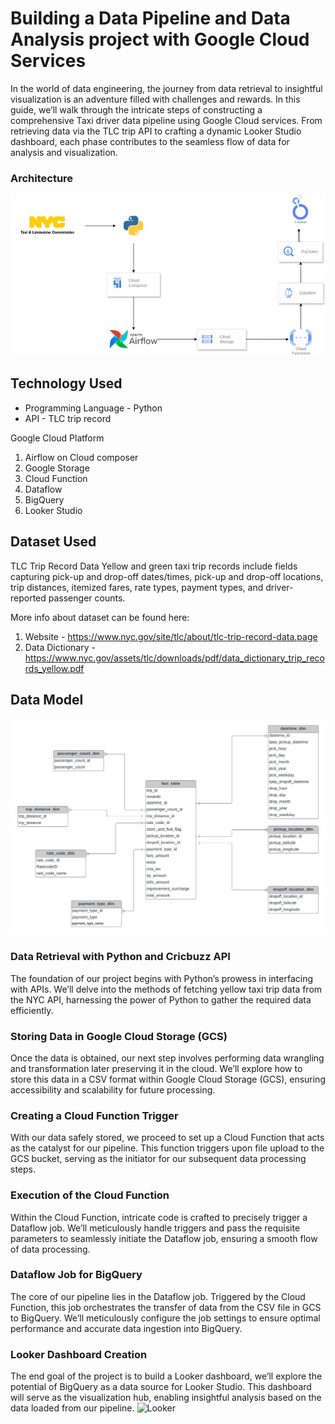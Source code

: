# Building a Data Pipeline and Data Analysis project with Google Cloud Services

In the world of data engineering, the journey from data retrieval to insightful visualization is an adventure filled with challenges and rewards. In this guide, we’ll walk through the intricate steps of constructing a comprehensive Taxi driver data pipeline using Google Cloud services. From retrieving data via the TLC trip API to crafting a dynamic Looker Studio dashboard, each phase contributes to the seamless flow of data for analysis and visualization.

### Architecture

![Architecture](https://github.com/srsomub/Data-pipeline-using-GCP/blob/986dbc7e497135a7f36af9d2381960c388005e35/architecture.jpg)

## Technology Used
- Programming Language - Python
- API - TLC trip record

Google Cloud Platform
1. Airflow on Cloud composer
2. Google Storage
3. Cloud Function
4. Dataflow
5. BigQuery
6. Looker Studio


## Dataset Used
TLC Trip Record Data
Yellow and green taxi trip records include fields capturing pick-up and drop-off dates/times, pick-up and drop-off locations, trip distances, itemized fares, rate types, payment types, and driver-reported passenger counts. 
 

More info about dataset can be found here:
1. Website - https://www.nyc.gov/site/tlc/about/tlc-trip-record-data.page
2. Data Dictionary - https://www.nyc.gov/assets/tlc/downloads/pdf/data_dictionary_trip_records_yellow.pdf

## Data Model
<img src="data_model.jpeg">

### Data Retrieval with Python and Cricbuzz API
The foundation of our project begins with Python’s prowess in interfacing with APIs. We’ll delve into the methods of fetching yellow taxi trip data from the NYC API, harnessing the power of Python to gather the required data efficiently.

### Storing Data in Google Cloud Storage (GCS)
Once the data is obtained, our next step involves performing data wrangling and transformation later preserving it in the cloud. We’ll explore how to store this data in a CSV format within Google Cloud Storage (GCS), ensuring accessibility and scalability for future processing.

### Creating a Cloud Function Trigger
With our data safely stored, we proceed to set up a Cloud Function that acts as the catalyst for our pipeline. This function triggers upon file upload to the GCS bucket, serving as the initiator for our subsequent data processing steps.

### Execution of the Cloud Function
Within the Cloud Function, intricate code is crafted to precisely trigger a Dataflow job. We’ll meticulously handle triggers and pass the requisite parameters to seamlessly initiate the Dataflow job, ensuring a smooth flow of data processing.

### Dataflow Job for BigQuery
The core of our pipeline lies in the Dataflow job. Triggered by the Cloud Function, this job orchestrates the transfer of data from the CSV file in GCS to BigQuery. We’ll meticulously configure the job settings to ensure optimal performance and accurate data ingestion into BigQuery.

### Looker Dashboard Creation
The end goal of the project is to build a Looker dashboard, we’ll explore the potential of BigQuery as a data source for Looker Studio. This dashboard will serve as the visualization hub, enabling insightful analysis based on the data loaded from our pipeline.
![Looker](https://lookerstudio.google.com/reporting/a564729f-0553-4b67-8786-c3711500fc90/page/NMtnD)
